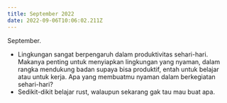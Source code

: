```yaml
---
title: September 2022
date: 2022-09-06T10:06:02.211Z
---
```

September.<!--more-->

* Lingkungan sangat berpengaruh dalam produktivitas sehari-hari. Makanya penting untuk menyiapkan lingkungan yang nyaman, dalam rangka mendukung badan supaya bisa produktif, entah untuk belajar atau untuk kerja. Apa yang membuatmu nyaman dalam berkegiatan sehari-hari?
* Sedikit-dikit belajar rust, walaupun sekarang gak tau mau buat apa.